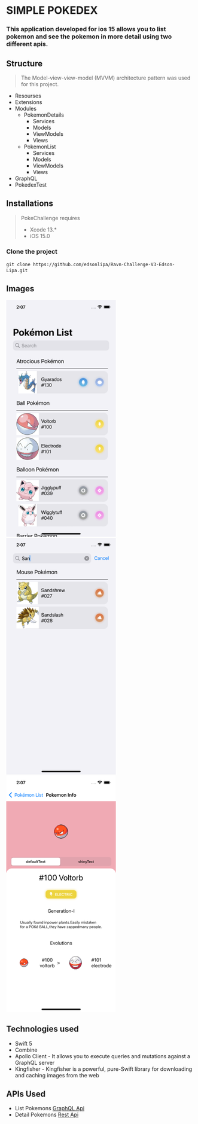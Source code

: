 # SIMPLE POKEDEX

### This application developed for ios 15 allows you to list pokemon and see the pokemon in more detail using two different apis.

## Structure
> The Model-view-view-model (MVVM) architecture pattern was used for this project.
- Resourses
- Extensions
- Modules
  - PokemonDetails
    - Services
    - Models
    - ViewModels
    - Views
  - PokemonList
    - Services
    - Models
    - ViewModels
    - Views
- GraphQL
- PokedexTest   

## Installations
> PokeChallenge requires 
> - Xcode 13.*
> - iOS 15.0
### Clone the project
```
git clone https://github.com/edsonlipa/Ravn-Challenge-V3-Edson-Lipa.git
```
## Images
![Alt text](Images/Image_1.png "List Pokemons")
![Alt text](Images/Image_2.png "Searching Pokemons")
![Alt text](Images/Image_3.png "Detail View")

## Technologies used

* Swift 5
* Combine
* Apollo Client - It allows you to execute queries and mutations against a GraphQL server
* Kingfisher - Kingfisher is a powerful, pure-Swift library for downloading and caching images from the web

## APIs Used
* List Pokemons [GraphQL Api](https://wayfair.github.io/dociql/)
* Detail Pokemons [Rest Api](https://pokeapi.co/docs/v2) 